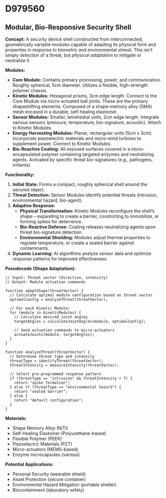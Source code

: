 # D979560

## Modular, Bio-Responsive Security Shell

**Concept:** A security device shell constructed from interconnected, geometrically variable modules capable of adapting its physical form and properties in response to biometric and environmental stimuli. This isn't simply *detection* of a threat, but *physical adaptation* to mitigate or neutralize it.

**Modules:**

*   **Core Module:** Contains primary processing, power, and communication. Roughly spherical, 5cm diameter. Utilizes a flexible, high-strength polymer chassis.
*   **Kinetic Modules:** Hexagonal prisms, 3cm edge length. Connect to the Core Module via micro-actuated ball joints. These are the primary shapeshifting elements. Composed of a shape-memory alloy (SMA) mesh encased in a durable, self-healing elastomer.
*   **Sensor Modules:** Smaller, tetrahedral units, 2cm edge length. Integrate various sensors (pressure, temperature, bio-signature, acoustic). Attach to Kinetic Modules.
*   **Energy Harvesting Modules:** Planar, rectangular units (5cm x 3cm). Incorporate piezoelectric materials and micro-wind turbines to supplement power. Connect to Kinetic Modules.
*   **Bio-Reactive Coating:** All exposed surfaces covered in a micro-encapsulated polymer containing targeted enzymes and neutralizing agents. Activated by specific threat bio-signatures (e.g., pathogens, irritants).

**Functionality:**

1.  **Initial State:** Forms a compact, roughly spherical shell around the secured object.
2.  **Threat Detection:** Sensor Modules identify potential threats (intrusion, environmental hazard, bio-agent).
3.  **Adaptive Response:**
    *   **Physical Transformation:** Kinetic Modules reconfigure the shell’s shape – expanding to create a barrier, constricting to immobilize, or forming spikes for deterrence.
    *   **Bio-Reactive Defense:** Coating releases neutralizing agents upon threat bio-signature detection.
    *   **Environmental Shielding:** Modules adjust thermal properties to regulate temperature, or create a sealed barrier against contaminants.
4.  **Dynamic Learning:** AI algorithms analyze sensor data and optimize response patterns for improved effectiveness.

**Pseudocode (Shape Adaptation):**

```
// Input: Threat vector (direction, intensity)
// Output: Module actuation commands

function adaptShape(threatVector) {
  // Calculate optimal module configuration based on threat vector
  optimalConfig = analyzeThreat(threatVector);

  // For each Kinetic Module:
  for (module in KineticModules) {
    // Calculate desired joint angles
    targetAngles = calculateJointAngles(module, optimalConfig);

    // Send actuation commands to micro-actuators
    actuateJoints(module, targetAngles);
  }
}

function analyzeThreat(threatVector) {
  // Determine threat type and intensity
  threatType = identifyThreat(threatVector);
  threatIntensity = measureIntensity(threatVector);

  // Select pre-programmed response pattern
  if (threatType == "intrusion" && threatIntensity > 7) {
    return "spike formation";
  } else if (threatType == "environmental hazard") {
    return "sealed barrier";
  } else {
    return "default configuration";
  }
}
```

**Materials:**

*   Shape Memory Alloy (NiTi)
*   Self-Healing Elastomer (Polyurethane-based)
*   Flexible Polymer (PEEK)
*   Piezoelectric Materials (PZT)
*   Micro-actuators (MEMS-based)
*   Enzyme microcapsules (various)

**Potential Applications:**

*   Personal Security (wearable shield)
*   Asset Protection (secure container)
*   Environmental Hazard Mitigation (portable shelter)
*   Biocontainment (laboratory safety)